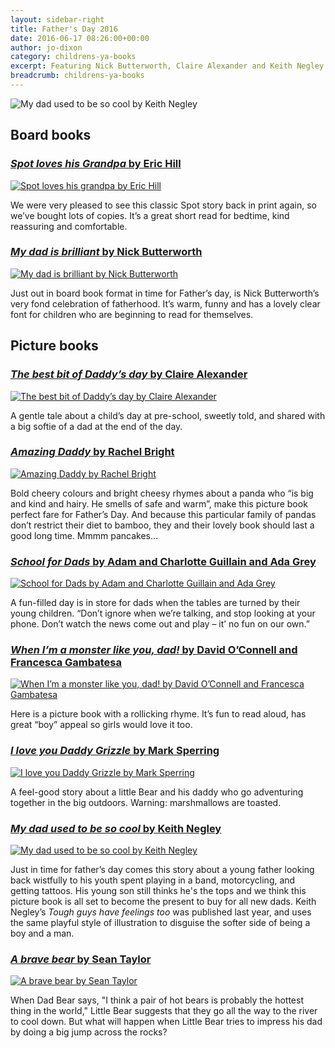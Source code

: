 ```yaml
---
layout: sidebar-right
title: Father's Day 2016
date: 2016-06-17 08:26:00+00:00
author: jo-dixon
category: childrens-ya-books
excerpt: Featuring Nick Butterworth, Claire Alexander and Keith Negley.
breadcrumb: childrens-ya-books
---
```

![My dad used to be so cool by Keith Negley](/images/featured/featured-the-best-bit-of-daddys-day.jpg)

<h2>Board books</h2>

<section class="cf">

<h3><a href="https://suffolk.spydus.co.uk/cgi-bin/spydus.exe/ENQ/OPAC/BIBENQ/15884237?QRY=CTIBIB%3C%20IRN(61024798)&QRYTEXT=Spot%20loves%20his%20grandpa"><cite>Spot loves his Grandpa</cite> by Eric Hill</a></h3>

<a href="https://suffolk.spydus.co.uk/cgi-bin/spydus.exe/ENQ/OPAC/BIBENQ/15884237?QRY=CTIBIB%3C%20IRN(61024798)&amp;QRYTEXT=Spot%20loves%20his%20grandpa"><img class="{% include /c/img-float-left.html %}" src="/images/article/spot-loves-his-grandpa.jpg" alt="Spot loves his grandpa by Eric Hill" /></a>

<p class="mt0">We were very pleased to see this classic Spot story back in print again, so we’ve bought lots of copies. It’s a great short read for bedtime, kind reassuring and comfortable.</p>

</section>

<section class="cf">

<h3><a href="https://suffolk.spydus.co.uk/cgi-bin/spydus.exe/ENQ/OPAC/BIBENQ/15885183?QRY=CTIBIB%3C%20IRN(685592)&QRYTEXT=My%20Dad%20is%20brilliant"><cite>My dad is brilliant</cite> by Nick Butterworth</a></h3>

<a href="https://suffolk.spydus.co.uk/cgi-bin/spydus.exe/ENQ/OPAC/BIBENQ/15885183?QRY=CTIBIB%3C%20IRN(685592)&amp;QRYTEXT=My%20Dad%20is%20brilliant"><img class="{% include /c/img-float-left.html %}" src="/images/article/my-dad-is-brilliant.jpg" alt="My dad is brilliant by Nick Butterworth" /></a>

<p class="mt0">Just out in board book format in time for Father’s day, is Nick Butterworth’s very fond celebration of fatherhood. It’s warm, funny and has a lovely clear font for children who are beginning to read for themselves.</p>

</section>

<h2>Picture books</h2>

<section class="cf">

<h3><a href="https://suffolk.spydus.co.uk/cgi-bin/spydus.exe/ENQ/OPAC/BIBENQ/15886807?QRY=CTIBIB%3C%20IRN(52486123)&QRYTEXT=The%20best%20bit%20of%20Daddy%27s%20day"><cite>The best bit of Daddy’s day</cite> by Claire Alexander</a></h3>

<a href="https://suffolk.spydus.co.uk/cgi-bin/spydus.exe/ENQ/OPAC/BIBENQ/15886807?QRY=CTIBIB%3C%20IRN(52486123)&amp;QRYTEXT=The%20best%20bit%20of%20Daddy%27s%20day"><img class="{% include /c/img-float-left.html %}" src="/images/article/the-best-bit-of-daddys-day.jpg" alt="The best bit of Daddy’s day by Claire Alexander" /></a>

<p class="mt0">A gentle tale about a child’s day at pre-school, sweetly told, and shared with a big softie of a dad at the end of the day.</p>

</section>

<section class="cf">

<h3><a href="https://suffolk.spydus.co.uk/cgi-bin/spydus.exe/ENQ/OPAC/BIBENQ/15886072?QRY=CTIBIB%3C%20IRN(61024823)&QRYTEXT=Amazing%20daddy"><cite>Amazing Daddy</cite> by Rachel Bright</a></h3>

<a href="https://suffolk.spydus.co.uk/cgi-bin/spydus.exe/ENQ/OPAC/BIBENQ/15886072?QRY=CTIBIB%3C%20IRN(61024823)&QRYTEXT=Amazing%20daddy"><img class="{% include /c/img-float-left.html %}" src="/images/article/amazing-daddy.jpg" alt="Amazing Daddy by Rachel Bright" /></a>

<p class="mt0">Bold cheery colours and bright cheesy rhymes about a panda who “is big and kind and hairy. He smells of safe and warm”, make this picture book perfect fare for Father’s Day. And because this particular family of pandas don’t restrict their diet to bamboo, they and their lovely book should last a good long time. Mmmm pancakes…</p>

</section>

<section class="cf">

<h3><a href="https://suffolk.spydus.co.uk/cgi-bin/spydus.exe/ENQ/OPAC/BIBENQ/15888015?QRY=CTIBIB%3C%20IRN(64110842)&QRYTEXT=School%20for%20dads"><cite>School for Dads</cite> by Adam and Charlotte Guillain and Ada Grey</a></h3>

<a href=""><img class="{% include /c/img-float-left.html %}" src="/images/article/school-for-dads.jpg" alt="School for Dads by Adam and Charlotte Guillain and Ada Grey" /></a>

<p class="mt0">A fun-filled day is in store for dads when the tables are turned by their young children. “Don’t ignore when we’re talking, and stop looking at your phone. Don’t watch the news come out and play – it’ no fun on our own.”</p>

</section>

<section class="cf">

<h3><a href="https://suffolk.spydus.co.uk/cgi-bin/spydus.exe/ENQ/OPAC/BIBENQ/15889015?QRY=CTIBIB%3C%20IRN(61598056)&QRYTEXT=When%20I%27m%20a%20monster%20like%20you%2C%20Dad"><cite>When I’m a monster like you, dad!</cite> by David O’Connell and Francesca Gambatesa</a></h3>

<a href="https://suffolk.spydus.co.uk/cgi-bin/spydus.exe/ENQ/OPAC/BIBENQ/15889015?QRY=CTIBIB%3C%20IRN(61598056)&QRYTEXT=When%20I%27m%20a%20monster%20like%20you%2C%20Dad"><img class="{% include /c/img-float-left.html %}" src="/images/article/when-im-a-monster-like-you-dad.jpg" alt="When I’m a monster like you, dad! by David O’Connell and Francesca Gambatesa" /></a>

<p class="mt0">Here is a picture book with a rollicking rhyme. It’s fun to read aloud, has great “boy” appeal so girls would love it too.</p>

</section>

<section class="cf">

<h3><a href="https://suffolk.spydus.co.uk/cgi-bin/spydus.exe/ENQ/OPAC/BIBENQ/15889912?QRY=CTIBIB%3C%20IRN(34561991)&QRYTEXT=I%20love%20you%20Daddy%20Grizzle"><cite>I love you Daddy Grizzle</cite> by Mark Sperring</a></h3>

<a href="https://suffolk.spydus.co.uk/cgi-bin/spydus.exe/ENQ/OPAC/BIBENQ/15889912?QRY=CTIBIB%3C%20IRN(34561991)&QRYTEXT=I%20love%20you%20Daddy%20Grizzle"><img class="{% include /c/img-float-left.html %}" src="/images/article/i-love-you-daddy-grizzle.jpg" alt="I love you Daddy Grizzle by Mark Sperring" /></a>

<p class="mt0">A feel-good story about a little Bear and his daddy who go adventuring together in the big outdoors. Warning: marshmallows are toasted.</p>

</section>

<section class="cf">

<h3><a href="https://suffolk.spydus.co.uk/cgi-bin/spydus.exe/ENQ/OPAC/BIBENQ/15890884?QRY=CTIBIB%3C%20IRN(64989155)&QRYTEXT=My%20dad%20used%20to%20be%20so%20cool"><cite>My dad used to be so cool</cite> by Keith Negley</a></h3>

<a href="https://suffolk.spydus.co.uk/cgi-bin/spydus.exe/ENQ/OPAC/BIBENQ/15890884?QRY=CTIBIB%3C%20IRN(64989155)&QRYTEXT=My%20dad%20used%20to%20be%20so%20cool"><img class="{% include /c/img-float-left.html %}" src="/images/article/my-dad-used-to-be-so-cool.jpg" alt="My dad used to be so cool by Keith Negley" /></a>

<p class="mt0">Just in time for father’s day comes this story about a young father looking back wistfully to his youth spent playing in a band, motorcycling, and getting tattoos. His young son still thinks he's the tops and we think this picture book is all set to become the present to buy for all new dads. Keith Negley’s <cite>Tough guys have feelings too</cite> was published last year, and uses the same playful style of illustration to disguise the softer side of being a boy and a man.</p>

</section>

<section class="cf">

<h3><a href="https://suffolk.spydus.co.uk/cgi-bin/spydus.exe/ENQ/OPAC/BIBENQ/15891267?QRY=CTIBIB%3C%20IRN(60140182)&QRYTEXT=A%20brave%20bear"><cite>A brave bear</cite> by Sean Taylor</a></h3>

<a href="https://suffolk.spydus.co.uk/cgi-bin/spydus.exe/ENQ/OPAC/BIBENQ/15891267?QRY=CTIBIB%3C%20IRN(60140182)&QRYTEXT=A%20brave%20bear"><img class="{% include /c/img-float-left.html %}" src="/images/article/a-brave-bear.jpg" alt="A brave bear by Sean Taylor" /></a>

<p class="mt0">When Dad Bear says, "I think a pair of hot bears is probably the hottest thing in the world," Little Bear suggests that they go all the way to the river to cool down. But what will happen when Little Bear tries to impress his dad by doing a big jump across the rocks?</p>

</section>

